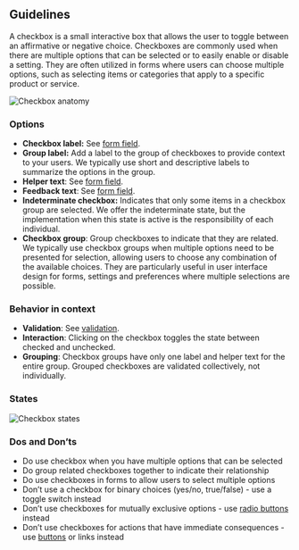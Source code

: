 ## Guidelines

A checkbox is a small interactive box that allows the user to toggle between an affirmative or negative choice. Checkboxes are commonly used when there are multiple options that can be selected or to easily enable or disable a setting. They are often utilized in forms where users can choose multiple options, such as selecting items or categories that apply to a specific product or service.

![Checkbox anatomy](https://www.figma.com/design/wEptRgAezDU1z80Cn3eZ0o/iX-Pattern-Illustrations?node-id=3364-8247&t=VCAAFzKIYCDb7nIX-4)

### Options

- **Checkbox label:** See [form field](forms/forms-field.md).
- **Group label:** Add a label to the group of checkboxes to provide context to your users. We typically use short and descriptive labels to summarize the options in the group.
- **Helper text**: See [form field](forms/forms-field.md).
- **Feedback text**: See [form field](forms/forms-field.md).
- **Indeterminate checkbox:** Indicates that only some items in a checkbox group are selected. We offer the indeterminate state, but the implementation when this state is active is the responsibility of each individual.
- **Checkbox group**: Group checkboxes to indicate that they are related. We typically use checkbox groups when multiple options need to be presented for selection, allowing users to choose any combination of the available choices. They are particularly useful in user interface design for forms, settings and preferences where multiple selections are possible.

### Behavior in context

- **Validation**: See [validation](forms/forms-validation.mdx).
- **Interaction**: Clicking on the checkbox toggles the state between checked and unchecked.
- **Grouping**: Checkbox groups have only one label and helper text for the entire group. Grouped checkboxes are validated collectively, not individually.

### States

![Checkbox states](https://www.figma.com/design/wEptRgAezDU1z80Cn3eZ0o/iX-Pattern-Illustrations?node-id=3749-1431&t=VCAAFzKIYCDb7nIX-4)

### Dos and Don’ts

- Do use checkbox when you have multiple options that can be selected
- Do group related checkboxes together to indicate their relationship
- Do use checkboxes in forms to allow users to select multiple options
- Don’t use a checkbox for binary choices (yes/no, true/false) - use a toggle switch instead
- Don’t use checkboxes for mutually exclusive options - use [radio buttons](radio.mdx) instead
- Don’t use checkboxes for actions that have immediate consequences - use [buttons](buttons/button.md) or links instead
